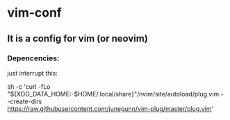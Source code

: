 # vim-conf
## It is a config for vim (or neovim)
### Depencencies:

just interrupt this:
    
sh -c 'curl -fLo "${XDG_DATA_HOME:-$HOME/.local/share}"/nvim/site/autoload/plug.vim --create-dirs \
       https://raw.githubusercontent.com/junegunn/vim-plug/master/plug.vim'
